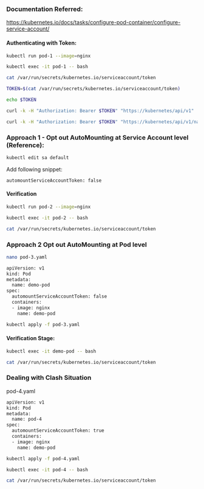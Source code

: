 ### Documentation Referred:

https://kubernetes.io/docs/tasks/configure-pod-container/configure-service-account/

#### Authenticating with Token:
```sh
kubectl run pod-1 --image=nginx

kubectl exec -it pod-1 -- bash
```
```sh
cat /var/run/secrets/kubernetes.io/serviceaccount/token

TOKEN=$(cat /var/run/secrets/kubernetes.io/serviceaccount/token)

echo $TOKEN

curl -k -H "Authorization: Bearer $TOKEN" "https://kubernetes/api/v1"

curl -k -H "Authorization: Bearer $TOKEN" "https://kubernetes/api/v1/namespaces"
```

### Approach 1 - Opt out AutoMounting at Service Account level (Reference):
```sh
kubectl edit sa default
```
Add following snippet:

`automountServiceAccountToken: false`


#### Verification
```sh
kubectl run pod-2 --image=nginx

kubectl exec -it pod-2 -- bash

cat /var/run/secrets/kubernetes.io/serviceaccount/token
```

### Approach 2 Opt out AutoMounting at Pod level

```sh
nano pod-3.yaml
```
```sh
apiVersion: v1
kind: Pod
metadata:
  name: demo-pod
spec:
  automountServiceAccountToken: false
  containers:
  - image: nginx
    name: demo-pod
```
```sh
kubectl apply -f pod-3.yaml
```

#### Verification Stage:

```sh
kubectl exec -it demo-pod -- bash

cat /var/run/secrets/kubernetes.io/serviceaccount/token
```
### Dealing with Clash Situation


pod-4.yaml

```sh
apiVersion: v1
kind: Pod
metadata:
  name: pod-4
spec:
  automountServiceAccountToken: true
  containers:
  - image: nginx
    name: demo-pod
```
```sh
kubectl apply -f pod-4.yaml
```

```sh
kubectl exec -it pod-4 -- bash

cat /var/run/secrets/kubernetes.io/serviceaccount/token
```